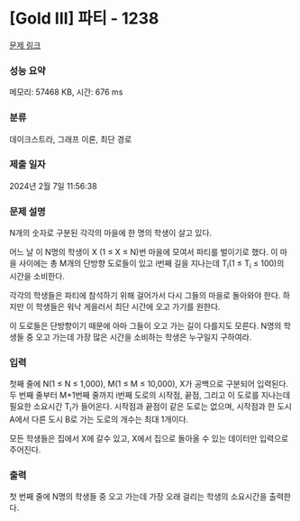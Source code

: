 # [Gold III] 파티 - 1238 

[문제 링크](https://www.acmicpc.net/problem/1238) 

### 성능 요약

메모리: 57468 KB, 시간: 676 ms

### 분류

데이크스트라, 그래프 이론, 최단 경로

### 제출 일자

2024년 2월 7일 11:56:38

### 문제 설명

<p>N개의 숫자로 구분된 각각의 마을에 한 명의 학생이 살고 있다.</p>

<p>어느 날 이 N명의 학생이 X (1 ≤ X ≤ N)번 마을에 모여서 파티를 벌이기로 했다. 이 마을 사이에는 총 M개의 단방향 도로들이 있고 i번째 길을 지나는데 T<sub>i</sub>(1 ≤ T<sub>i</sub> ≤ 100)의 시간을 소비한다.</p>

<p>각각의 학생들은 파티에 참석하기 위해 걸어가서 다시 그들의 마을로 돌아와야 한다. 하지만 이 학생들은 워낙 게을러서 최단 시간에 오고 가기를 원한다.</p>

<p>이 도로들은 단방향이기 때문에 아마 그들이 오고 가는 길이 다를지도 모른다. N명의 학생들 중 오고 가는데 가장 많은 시간을 소비하는 학생은 누구일지 구하여라.</p>

### 입력 

 <p>첫째 줄에 N(1 ≤ N ≤ 1,000), M(1 ≤ M ≤ 10,000), X가 공백으로 구분되어 입력된다. 두 번째 줄부터 M+1번째 줄까지 i번째 도로의 시작점, 끝점, 그리고 이 도로를 지나는데 필요한 소요시간 T<sub>i</sub>가 들어온다. 시작점과 끝점이 같은 도로는 없으며, 시작점과 한 도시 A에서 다른 도시 B로 가는 도로의 개수는 최대 1개이다.</p>

<p>모든 학생들은 집에서 X에 갈수 있고, X에서 집으로 돌아올 수 있는 데이터만 입력으로 주어진다.</p>

### 출력 

 <p>첫 번째 줄에 N명의 학생들 중 오고 가는데 가장 오래 걸리는 학생의 소요시간을 출력한다.</p>

